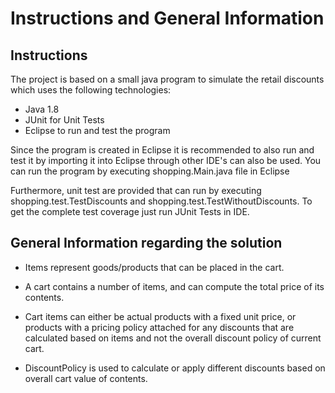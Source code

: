 # Instructions and General Information

## Instructions
The project is based on a small java program to simulate the retail discounts which uses the following technologies:

* Java 1.8
* JUnit for Unit Tests
* Eclipse to run and test the program

Since the program is created in Eclipse it is recommended to also run and test it by importing it into Eclipse through other IDE's can also be used. You can run the program by executing shopping.Main.java file in Eclipse

Furthermore, unit test are provided that can run by executing shopping.test.TestDiscounts and shopping.test.TestWithoutDiscounts. To get the complete test coverage just run JUnit Tests in IDE.



## General Information regarding the solution

- Items represent goods/products that can be placed in the cart.

- A cart contains a number of items, and can compute the total price of its contents.

- Cart items can either be actual products with a fixed unit price, or products with a pricing policy attached for any discounts that are calculated based on items and not the overall discount policy of current cart.

- DiscountPolicy is used to calculate or apply different discounts based on overall cart value of contents.

